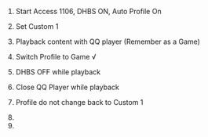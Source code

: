 1. Start Access 1106, DHBS ON, Auto Profile On
2. Set Custom 1
3. Playback content with QQ player (Remember as a Game)
4. Switch Profile to Game √
5. DHBS OFF while playback
6. Close QQ Player while playback
7. Profile do not change back to Custom 1



1. 
2. 